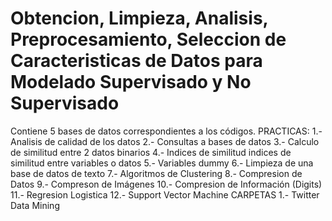 # Obtencion, Limpieza, Analisis, Preprocesamiento, Seleccion de Caracteristicas de Datos para Modelado Supervisado y No Supervisado
Contiene 5 bases de datos correspondientes a los códigos.
PRACTICAS:
1.- Analisis de calidad de los datos
2.- Consultas a bases de datos
3.- Calculo de similitud entre 2 datos binarios
4.- Indices de similitud indices de similitud entre variables o datos
5.- Variables dummy
6.- Limpieza de una base de datos de texto
7.- Algoritmos de Clustering
8.- Compresion de Datos
9.- Compreson de Imágenes
10.- Compresion de Información (Digits)
11.- Regresion Logistica
12.- Support Vector Machine
CARPETAS
1.- Twitter Data Mining

